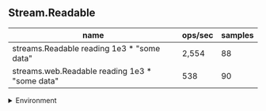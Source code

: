 ## Stream.Readable

|name|ops/sec|samples|
|-|-|-|
|streams.Readable reading 1e3 * "some data"|2,554|88|
|streams.web.Readable reading 1e3 * "some data"|538|90|


<details>
<summary>Environment</summary>

* __Machine:__ linux x64 | 4 vCPUs | 7.6GB Mem
* __Run:__ Tue Nov 07 2023 23:26:07 GMT+0000 (Coordinated Universal Time)
</details>

<!--
{"environment":{"platform":"linux","arch":"x64","cpus":4,"totalMemory":7.6085662841796875},"benchmarks":[{"name":"streams.Readable reading 1e3 * \"some data\"","opsSec":2553.6035156214384,"samples":8},{"name":"streams.web.Readable reading 1e3 * \"some data\"","opsSec":538.3111501493255,"samples":5}]}-->

